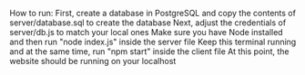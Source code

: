 How to run:
First, create a database in PostgreSQL and copy the contents of server/database.sql to create the database
Next, adjust the credentials of server/db.js to match your local ones
Make sure you have Node installed and then run "node index.js" inside the server file
Keep this terminal running and at the same time, run "npm start" inside the client file
At this point, the website should be running on your localhost